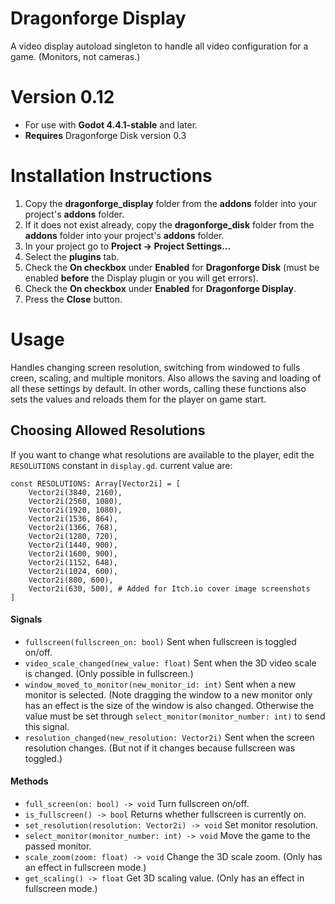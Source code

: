# Dragonforge Display
A video display autoload singleton to handle all video configuration for a game. (Monitors, not cameras.)
# Version 0.12
- For use with **Godot 4.4.1-stable** and later.
- **Requires** Dragonforge Disk version 0.3
# Installation Instructions
1. Copy the **dragonforge_display** folder from the **addons** folder into your project's **addons** folder.
2. If it does not exist already, copy the **dragonforge_disk** folder from the **addons** folder into your project's **addons** folder.
3. In your project go to **Project -> Project Settings...**
4. Select the **plugins** tab.
5. Check the **On checkbox** under **Enabled** for **Dragonforge Disk** (must be enabled **before** the Display plugin or you will get errors).
6. Check the **On checkbox** under **Enabled** for **Dragonforge Display**.
7. Press the **Close** button.
# Usage
Handles changing screen resolution, switching from windowed to fulls creen, scaling, and multiple monitors. Also allows the saving and loading of all these settings by default. In other words, calling these functions also sets the values and reloads them for the player on game start.

## Choosing Allowed Resolutions
If you want to change what resolutions are available to the player, edit the `RESOLUTIONS` constant in `display.gd`. current value are:

```
const RESOLUTIONS: Array[Vector2i] = [
	Vector2i(3840, 2160),
	Vector2i(2560, 1080),
	Vector2i(1920, 1080),
	Vector2i(1536, 864),
	Vector2i(1366, 768),
	Vector2i(1280, 720),
	Vector2i(1440, 900),
	Vector2i(1600, 900),
	Vector2i(1152, 648),
	Vector2i(1024, 600),
	Vector2i(800, 600),
	Vector2i(630, 500), # Added for Itch.io cover image screenshots
]
```

#### Signals
- `fullscreen(fullscreen_on: bool)` Sent when fullscreen is toggled on/off.
- `video_scale_changed(new_value: float)` Sent when the 3D video scale is changed. (Only possible in fullscreen.)
- `window_moved_to_monitor(new_monitor_id: int)` Sent when a new monitor is selected. (Note dragging the window to a new monitor only has an effect is the size of the window is also changed. Otherwise the value must be set through `select_monitor(monitor_number: int)` to send this signal.
- `resolution_changed(new_resolution: Vector2i)` Sent when the screen resolution changes. (But not if it changes because fullscreen was toggled.)

#### Methods
- `full_screen(on: bool) -> void` Turn fullscreen on/off.
- `is_fullscreen() -> bool` Returns whether fullscreen is currently on.
- `set_resolution(resolution: Vector2i) -> void` Set monitor resolution.
- `select_monitor(monitor_number: int) -> void` Move the game to the passed monitor.
- `scale_zoom(zoom: float) -> void` Change the 3D scale zoom. (Only has an effect in fullscreen mode.)
- `get_scaling() -> float` Get 3D scaling value. (Only has an effect in fullscreen mode.)
